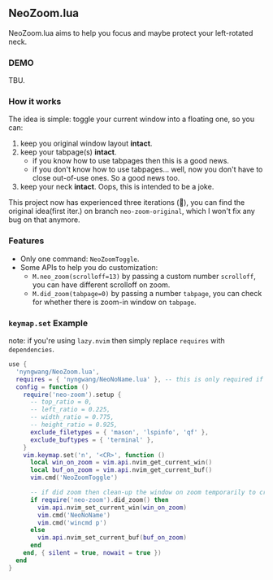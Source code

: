 NeoZoom.lua
---

NeoZoom.lua aims to help you focus and maybe protect your left-rotated neck.


### DEMO

TBU.


### How it works

The idea is simple: toggle your current window into a floating one, so you can:

1. keep you original window layout **intact**.
2. keep your tabpage(s) **intact**.
    - if you know how to use tabpages then this is a good news.
    - if you don't know how to use tabpages... well, now you don't have to close out-of-use ones. So a good news too.
3. keep your neck **intact**. Oops, this is intended to be a joke.


This project now has experienced three iterations (:tada:),
you can find the original idea(first iter.) on branch `neo-zoom-original`,
which I won't fix any bug on that anymore.

### Features

- Only one command: `NeoZoomToggle`.
- Some APIs to help you do customization:
  - `M.neo_zoom(scrolloff=13)` by passing a custom number `scrolloff`, you can have different scrolloff on zoom.
  - `M.did_zoom(tabpage=0)` by passing a number `tabpage`, you can check for whether there is zoom-in window on `tabpage`.


### `keymap.set` Example

note: if you're using `lazy.nvim` then simply replace `requires` with `dependencies`.

```lua
use {
  'nyngwang/NeoZoom.lua',
  requires = { 'nyngwang/NeoNoName.lua' }, -- this is only required if you want the `keymap` below.
  config = function ()
    require('neo-zoom').setup {
      -- top_ratio = 0,
      -- left_ratio = 0.225,
      -- width_ratio = 0.775,
      -- height_ratio = 0.925,
      exclude_filetypes = { 'mason', 'lspinfo', 'qf' },
      exclude_buftypes = { 'terminal' },
    }
    vim.keymap.set('n', '<CR>', function ()
      local win_on_zoom = vim.api.nvim_get_current_win()
      local buf_on_zoom = vim.api.nvim_get_current_buf()
      vim.cmd('NeoZoomToggle')

      -- if did zoom then clean-up the window on zoom temporarily to create popup effect.
      if require('neo-zoom').did_zoom() then
        vim.api.nvim_set_current_win(win_on_zoom)
        vim.cmd('NeoNoName')
        vim.cmd('wincmd p')
      else
        vim.api.nvim_set_current_buf(buf_on_zoom)
      end
    end, { silent = true, nowait = true })
  end
}
```


